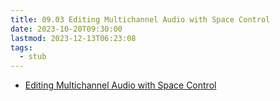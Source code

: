 ```yaml
---
title: 09.03 Editing Multichannel Audio with Space Control
date: 2023-10-20T09:30:00
lastmod: 2023-12-13T06:23:08
tags:
  - stub
---
```


- [Editing Multichannel Audio with Space Control](./editing-multichannel-audio-with-space-control.md)
